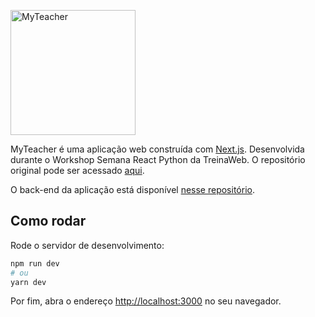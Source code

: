 <img 
    src="https://raw.githubusercontent.com/treinaweb/workshop-myteacher-react/main/public/imagens/myteacher.png" 
    alt="MyTeacher"
    width="200px"
/>

MyTeacher é uma aplicação web construída com [Next.js](https://nextjs.org/). Desenvolvida durante o Workshop Semana React Python da TreinaWeb. O repositório original pode ser acessado [aqui](https://github.com/treinaweb/workshop-myteacher-react).

O back-end da aplicação está disponível [nesse repositório](https://github.com/wandersonfelipegp13/myteacher-backend).

## Como rodar

Rode o servidor de desenvolvimento:

```bash
npm run dev
# ou
yarn dev
```

Por fim, abra o endereço [http://localhost:3000](http://localhost:3000) no seu navegador.

